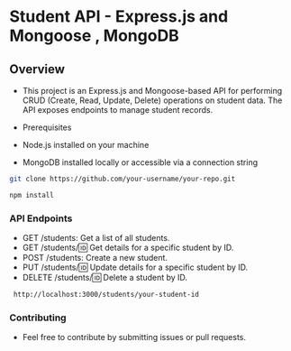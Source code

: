 # Student API - Express.js and Mongoose , MongoDB

## Overview

- This project is an Express.js and Mongoose-based API for performing CRUD (Create, Read, Update, Delete) operations on student data. The API exposes endpoints to manage student records.

- Prerequisites
- Node.js installed on your machine
- MongoDB installed locally or accessible via a connection string

```bash
git clone https://github.com/your-username/your-repo.git

```

```bash
npm install
```

### API Endpoints

- GET /students: Get a list of all students.
- GET /students/:id: Get details for a specific student by ID.
- POST /students: Create a new student.
- PUT /students/:id: Update details for a specific student by ID.
- DELETE /students/:id: Delete a student by ID.

```bash
 http://localhost:3000/students/your-student-id

```

### Contributing

- Feel free to contribute by submitting issues or pull requests.
